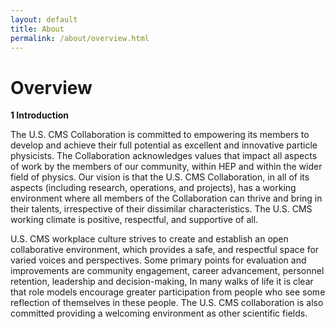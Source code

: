```yaml
---
layout: default
title: About
permalink: /about/overview.html
---
```

# Overview

**1 Introduction**

The U.S. CMS Collaboration is committed to empowering its members to develop and achieve their full potential as excellent and innovative particle physicists. The Collaboration acknowledges  values that impact all aspects of work by the members of our community, within HEP and within the wider field of physics. Our vision is that the U.S. CMS Collaboration, in all of its aspects (including research, operations, and projects), has a working
environment where all members of the Collaboration can thrive and bring in their talents, irrespective of their dissimilar characteristics. The U.S. CMS working climate is positive, respectful, and supportive of all.

U.S. CMS workplace culture strives to create and establish an open collaborative environment, which provides a safe, and respectful space
for varied voices and perspectives. Some primary points for evaluation and improvements are community
engagement, career advancement, personnel retention, leadership and decision-making,
In many walks of life it is clear that role models encourage greater participation from people who
see some reflection of themselves in these people. The U.S. CMS collaboration is also committed providing 
a welcoming environment as other scientific fields.
